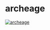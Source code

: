 # archeage

<a href="https://www.youtube.com/watch?v=8CO9_HVUpe0">![archeage](https://user-images.githubusercontent.com/72421969/126629588-f005d23d-8388-4408-95fc-fe9f7f51e568.PNG)</a>
